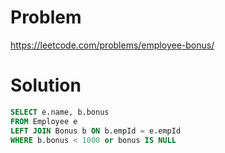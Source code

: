 # Problem
https://leetcode.com/problems/employee-bonus/

# Solution
```sql
SELECT e.name, b.bonus 
FROM Employee e
LEFT JOIN Bonus b ON b.empId = e.empId
WHERE b.bonus < 1000 or bonus IS NULL
```
